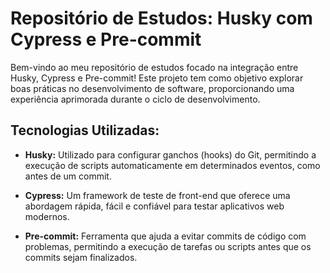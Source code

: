 # Repositório de Estudos: Husky com Cypress e Pre-commit

Bem-vindo ao meu repositório de estudos focado na integração entre Husky, Cypress e Pre-commit! Este projeto tem como objetivo explorar boas práticas no desenvolvimento de software, proporcionando uma experiência aprimorada durante o ciclo de desenvolvimento.

## Tecnologias Utilizadas:

- **Husky:** Utilizado para configurar ganchos (hooks) do Git, permitindo a execução de scripts automaticamente em determinados eventos, como antes de um commit.

- **Cypress:** Um framework de teste de front-end que oferece uma abordagem rápida, fácil e confiável para testar aplicativos web modernos.

- **Pre-commit:** Ferramenta que ajuda a evitar commits de código com problemas, permitindo a execução de tarefas ou scripts antes que os commits sejam finalizados.
